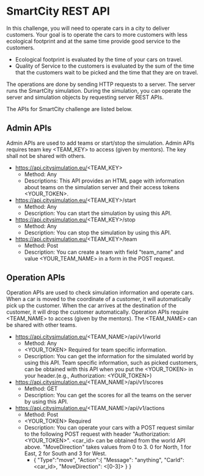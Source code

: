 # SmartCity REST API

In this challenge, you will need to operate cars in a city to deliver customers. Your goal is to operate the cars to more customers with less ecological footprint and at the same time provide good service to the customers.
* Ecological footprint is evaluated by the time of your cars on travel.
* Quality of Service to the customers is evaluated by the sum of the time that the customers wait to be picked and the time that they are on travel.

The operations are done by sending HTTP requests to a server. The server runs the SmartCity simulation. During the simulation, you can operate the server and simulation objects by requesting server REST APIs.

The APIs for SmartCity challenge are listed below.

## Admin APIs
Admin APIs are used to add teams or start/stop the simulation. Admin APIs requires team key <TEAM_KEY> to access (given by mentors). The key shall not be shared with others.
 * https://api.citysimulation.eu/<TEAM_KEY>
   * Method: Any
   * Descriptions: This API provides an HTML page with information about teams on the simulation server and their access tokens <YOUR_TOKEN>.
 * https://api.citysimulation.eu/<TEAM_KEY>/start
   * Method: Any
   * Description: You can start the simulation by using this API.
 * https://api.citysimulation.eu/<TEAM_KEY>/stop
   * Method: Any
   * Description: You can stop the simulation by using this API.
 * https://api.citysimulation.eu/<TEAM_KEY>/team
   * Method: Post
   * Description: You can create a team with field "team_name" and value <YOUR_TEAM_NAME> in a form in the POST request.

## Operation APIs
Operation APIs are used to check simulation information and operate cars. When a car is moved to the coordinate of a customer, it will automatically pick up the customer. When the car arrives at the destination of the customer, it will drop the customer automatically. Operation APIs require <TEAM_NAME> to access (given by the mentors). The <TEAM_NAME> can be shared with other teams.
* https://api.citysimulation.eu/<TEAM_NAME>/api/v1/world
  * Method: Any
  * <YOUR_TOKEN> Required for team specific information.
  * Description: You can get the information for the simulated world by using this API. Team specific information, such as picked customers, can be obtained with this API when you put the <YOUR_TOKEN> in your header.(e.g., Authorization: <YOUR_TOKEN>)
* https://api.citysimulation.eu/<TEAM_NAME>/api/v1/scores
  * Method: GET
  * Description: You can get the scores for all the teams on the server by using this API.
* https://api.citysimulation.eu/<TEAM_NAME>/api/v1/actions
  * Method: Post
  * <YOUR_TOKEN> Required
  * Description: You can operate your cars with a POST request similar to the following POST request with header "Authorization: <YOUR_TOKEN>". <car_id> can be obtained from the world API above. "MoveDirection" takes values from 0 to 3. 0 for North, 1 for East, 2 for South and 3 for West.
    * {
        "Type":"move",
        "Action":{
          "Message": "anything",
          "CarId": <car_id>,
          "MoveDirection": <[0-3]>
        }
      }
